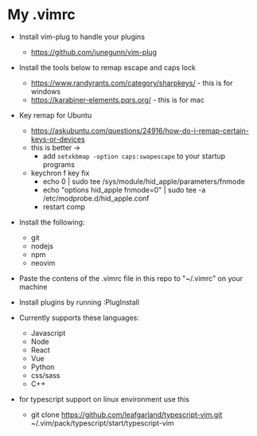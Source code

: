# My .vimrc


* Install vim-plug to handle your plugins
    * https://github.com/junegunn/vim-plug
* Install the tools below to remap escape and caps lock
    * https://www.randyrants.com/category/sharpkeys/ - this is for windows
    * https://karabiner-elements.pqrs.org/ - this is for mac
    
* Key remap for Ubuntu
   * https://askubuntu.com/questions/24916/how-do-i-remap-certain-keys-or-devices
   * this is better -> 
      * add ```setxkbmap -option caps:swapescape``` to your startup programs
   * keychron f key fix
      * echo 0 | sudo tee /sys/module/hid_apple/parameters/fnmode 
      * echo "options hid_apple fnmode=0" | sudo tee -a /etc/modprobe.d/hid_apple.conf
      * restart comp

* Install the following:
    * git
    * nodejs
    * npm
    * neovim

* Paste the contens of the .vimrc file in this repo to "~/.vimrc" on your machine
* Install plugins by running :PlugInstall

* Currently supports these languages:
    * Javascript
    * Node
    * React
    * Vue
    * Python
    * css/sass
    * C++
* for typescript support on linux environment use this
   * git clone https://github.com/leafgarland/typescript-vim.git ~/.vim/pack/typescript/start/typescript-vim
